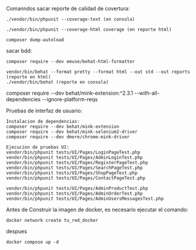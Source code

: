 Comanndos
sacar reporte de calidad de covertura:
```
./vendor/bin/phpunit --coverage-text (en consola)

./vendor/bin/phpunit --coverage-html coverage (en reporte html)

composer dump-autoload
```

sacar bdd:
```
composer require --dev emuse/behat-html-formatter

vendor/bin/behat --format pretty --format html --out std --out reports  (reporte en html)
./vendor/bin/behat (reporte en consola)
```


composer require --dev behat/mink-extension:^2.3.1 --with-all-dependencies --ignore-platform-reqs


Pruebas de interfaz de usuario:
```
Instalacion de dependencias:
composer require --dev behat/mink-extension
composer require --dev behat/mink-selenium2-driver
composer require --dev dmore/chrome-mink-driver

Ejecucion de pruebas UI:
vendor/bin/phpunit tests/UI/Pages/LoginPageTest.php
vendor/bin/phpunit tests/UI/Pages/AdminLoginTest.php
vendor/bin/phpunit tests/UI/Pages/RegisterPageTest.php
vendor/bin/phpunit tests/UI/Pages/SearchPageTest.php
vendor/bin/phpunit tests/UI/Pages/ShopPageTest.php
vendor/bin/phpunit tests/UI/Pages/ContactPageTest.php

vendor/bin/phpunit tests/UI/Pages/AdminProductTest.php
vendor/bin/phpunit tests/UI/Pages/AdminOrderTest.php
vendor/bin/phpunit tests/UI/Pages/AdminUsersMessagesTest.php

```

Antes de Construir la imagen de docker, es necesario ejecutar el comando:
```
docker network create tu_red_docker
```
despues 
```
docker compose up -d
```
